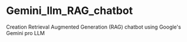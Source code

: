 # Gemini_llm_RAG_chatbot
Creation Retrieval Augmented Generation (RAG) chatbot using Google's Gemini pro LLM
